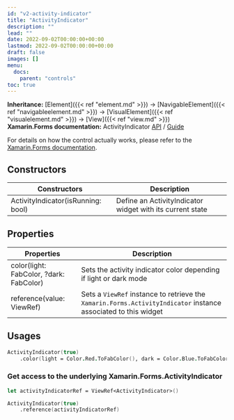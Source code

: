 ```yaml
---
id: "v2-activity-indicator"
title: "ActivityIndicator"
description: ""
lead: ""
date: 2022-09-02T00:00:00+00:00
lastmod: 2022-09-02T00:00:00+00:00
draft: false
images: []
menu:
  docs:
    parent: "controls"
toc: true
---
```


**Inheritance:** [Element]({{< ref "element.md" >}}) -> [NavigableElement]({{< ref "navigableelement.md" >}}) -> [VisualElement]({{< ref "visualelement.md" >}}) -> [View]({{< ref "view.md" >}})  
**Xamarin.Forms documentation:** ActivityIndicator [API](https://docs.microsoft.com/en-us/dotnet/api/xamarin.forms.activityindicator) / [Guide](https://docs.microsoft.com/en-us/xamarin/xamarin-forms/user-interface/activityindicator)

For details on how the control actually works, please refer to the [Xamarin.Forms documentation](https://docs.microsoft.com/en-us/xamarin/xamarin-forms/user-interface/activityindicator).

## Constructors
| Constructors | Description |
|--|--|
| ActivityIndicator(isRunning: bool) | Define an ActivityIndicator widget with its current state |

## Properties

| Properties | Description |
|--|--|
| color(light: FabColor, ?dark: FabColor) | Sets the activity indicator color depending if light or dark mode |
| reference(value: ViewRef<ActivityIndicator>) | Sets a `ViewRef` instance to retrieve the `Xamarin.Forms.ActivityIndicator` instance associated to this widget |

## Usages

```fs
ActivityIndicator(true)
    .color(light = Color.Red.ToFabColor(), dark = Color.Blue.ToFabColor())
```

### Get access to the underlying Xamarin.Forms.ActivityIndicator

```fs
let activityIndicatorRef = ViewRef<ActivityIndicator>()

ActivityIndicator(true)
    .reference(activityIndicatorRef)
```
